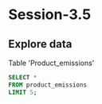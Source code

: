 # Session-3.5
## Explore data
Table 'Product_emissions'
```SQL
SELECT *
FROM product_emissions
LIMIT 5;
